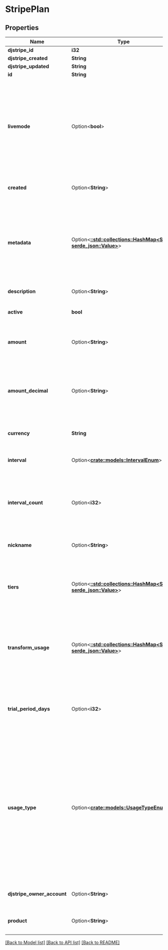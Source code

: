 # StripePlan

## Properties

Name | Type | Description | Notes
------------ | ------------- | ------------- | -------------
**djstripe_id** | **i32** |  | [readonly]
**djstripe_created** | **String** |  | [readonly]
**djstripe_updated** | **String** |  | [readonly]
**id** | **String** |  | 
**livemode** | Option<**bool**> | Null here indicates that the livemode status is unknown or was previously unrecorded. Otherwise, this field indicates whether this record comes from Stripe test mode or live mode operation. | [optional]
**created** | Option<**String**> | The datetime this object was created in stripe. | [optional]
**metadata** | Option<[**::std::collections::HashMap<String, serde_json::Value>**](serde_json::Value.md)> | A set of key/value pairs that you can attach to an object. It can be useful for storing additional information about an object in a structured format. | [optional]
**description** | Option<**String**> | A description of this object. | [optional]
**active** | **bool** | Whether the plan can be used for new purchases. | 
**amount** | Option<**String**> | Amount (as decimal) to be charged on the interval specified. | [optional]
**amount_decimal** | Option<**String**> | The unit amount in cents to be charged, represented as a decimal string with at most 12 decimal places. | [optional]
**currency** | **String** | Three-letter ISO currency code | 
**interval** | Option<[**crate::models::IntervalEnum**](IntervalEnum.md)> | The frequency with which a subscription should be billed. | 
**interval_count** | Option<**i32**> | The number of intervals (specified in the interval property) between each subscription billing. | [optional]
**nickname** | Option<**String**> | A brief description of the plan, hidden from customers. | [optional]
**tiers** | Option<[**::std::collections::HashMap<String, serde_json::Value>**](serde_json::Value.md)> | Each element represents a pricing tier. This parameter requires `billing_scheme` to be set to `tiered`. | [optional]
**transform_usage** | Option<[**::std::collections::HashMap<String, serde_json::Value>**](serde_json::Value.md)> | Apply a transformation to the reported usage or set quantity before computing the billed price. Cannot be combined with `tiers`. | [optional]
**trial_period_days** | Option<**i32**> | Number of trial period days granted when subscribing a customer to this plan. Null if the plan has no trial period. | [optional]
**usage_type** | Option<[**crate::models::UsageTypeEnum**](UsageTypeEnum.md)> | Configures how the quantity per period should be determined, can be either `metered` or `licensed`. `licensed` will automatically bill the `quantity` set for a plan when adding it to a subscription, `metered` will aggregate the total usage based on usage records. Defaults to `licensed`. | [optional]
**djstripe_owner_account** | Option<**String**> | The Stripe Account this object belongs to. | [optional]
**product** | Option<**String**> | The product whose pricing this plan determines. | [optional]

[[Back to Model list]](../README.md#documentation-for-models) [[Back to API list]](../README.md#documentation-for-api-endpoints) [[Back to README]](../README.md)


